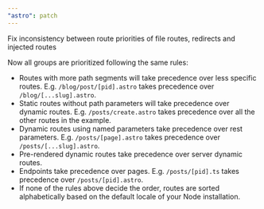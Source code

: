 ```yaml
---
"astro": patch
---
```


Fix inconsistency between route priorities of file routes, redirects and injected routes


Now all groups are prioritized following the same rules:

- Routes with more path segments will take precedence over less specific routes. E.g. `/blog/post/[pid].astro` takes precedence over `/blog/[...slug].astro`.
- Static routes without path parameters will take precedence over dynamic routes. E.g. `/posts/create.astro` takes precedence over all the other routes in the example.
- Dynamic routes using named parameters take precedence over rest parameters. E.g. `/posts/[page].astro` takes precedence over `/posts/[...slug].astro`.
- Pre-rendered dynamic routes take precedence over server dynamic routes.
- Endpoints take precedence over pages. E.g. `/posts/[pid].ts` takes precedence over `/posts/[pid].astro`.
- If none of the rules above decide the order, routes are sorted alphabetically based on the default locale of your Node installation.

